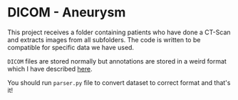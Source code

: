 # DICOM - Aneurysm

This project receives a folder containing patients who have done a CT-Scan and extracts images from all subfolders. The code is written to be compatible for specific data we have used. 

`DICOM` files are stored normally but annotations are stored in a weird format which I have described [here](https://github.com/pydicom/pydicom/discussions/1653).

You should run `parser.py` file to convert dataset to correct format and that's it!